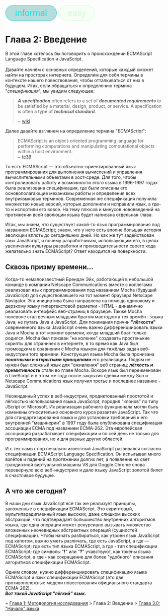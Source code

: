 <div align='left'>
    <img src='assets/informal.svg'>
    <img src='assets/easy.svg'>
</div>

# Глава 2: Введение

В этой главе хотелось бы поговорить о происхождении ECMAScript Language Specification и JavaScript.
<br><br> Давайте начнём с основных определений, которые каждый сможет найти на просторах интернета.
Определим для себя термины в контексте нашего повествования, чтобы отталкиваться от них в будущем.
Итак, если обращаться к определению термина "_спецификация_", мы увидим следующее:

> **_A specification_** often refers to a set of **_documented requirements_** to be satisfied by a
> material, design, product, or service. A specification is often a type of **_technical
> standard_**.
>
> ~ [wiki](<https://en.wikipedia.org/wiki/Specification_(technical_standard)>)

Далее давайте взглянем на определение термина "_ECMAScript_":

> ECMAScript is an object-oriented programming language for performing computations and manipulating
> computational objects within a host environment.  
>  ~ [tc39](https://tc39.es/ecma262/multipage/overview.html#sec-overview)

То есть ECMAScript — это объектно-ориентированный язык программирования для выполнения вычислений и
управления вычислительными объектами в хост-среде. Для того, чтобы контролировать работу и
возможности этого языка в 1996-1997 годах была реализована спецификация, где были описаны его
основополагающие механизмы работы и определения всех внутриязыковых терминов. Современная же
спецификация получила множество новых версий, которые дополнили и исправили язык, а где-то и
испортили его вовсе. На тему плюсов и минусов нововведений на протяжении всей эволюции языка будет
написана отдельная глава.

Итак, мы знаем, что существует какой-то язык программирования под названием ECMAScript; знаем, что у
него есть вполне большая история эволюции вплоть до сегодняшних дней. Но как же тут задействован
язык JavaScript, и почему разработчикам, использующим его, в целях увеличения культуры разработки и
производительности своего кода желательно знать ECMAScript? Ответ находится на поверхности.

## Сквозь призму времени...

Когда-то немалоизвестный Брендан Эйх, работающий в небольшой команде в компании Netscape
Communications вместе с коллегами реализовал язык программирования под названием Mocha (будущий
JavaScript) для существовавшего на тот момент браузера Netscape Navigator. Эта инициатива была
направлена на помощь одинокому и дерзкому языку гипертекстовой разметки - HTML - динамично
реализовать интерфейс веб-страниц в браузере. Также Mocha поневоле стал вечным младшим братом
мастодонта тех времён - языка Java; не путать Java и JavaScript. Для понимания причин **"лёгкости"**
современного языка JavaScript очень важно дифференциировать языки Java и Mocha в тот момент времени,
когда младший брат только родился. Mocha был призван "на коленке" создавать простенькие скрипты для
страничек в интернете, в то время как Java был громоздким в сравнении с Mocha языком для тяжёлых
задач веб-индустрии того времени. Конструкция языка Mocha была пронизана **_понятными и открытыми
принципами_** его реализации. Людям не нужен был сложный язык для "оживления" веб страниц;
**_лёгкость и примитивность_** стали во главе Mocha. Вскоре язык был переименован в LiveScript и в
этом же году после закрытия сделки между Sun и Netscape Communications язык получил третье и
последнее название - JavaScript.

Неожиданный успех в веб-индустрии, продиктованный простотой и лёгкостью использования языка
JavaScript, породил "клонов" по типу JScript от Microsoft. Их реализации рабочего функционала могли
быть изменены относительно основного курса развития JavaScript. Так что для стандартизирования языка
и для установки требований к его внутренней "машинерии" в 1997 году была опубликована спецификация
ассоциации ECMA под названием ECMA-262. Эта европейская ассоциация разрабатывает спецификации и по
сей день не только для программирования, но и для разных других областей.

И с тех самых пор печально известный JavaScript развивался согласно спецификации ECMAScript Language
Specification. Он испытывал много взлётов и падений на протяжении долгих лет, а появление на свет
грандиозной виртуальной машины V8 для Goggle Chrome снова перевернуло всю веб-индустрию и дало языку
JavaScript золотой билет в счастливое будущее.

## А что же сегодня?

В наши дни язык JavaScript всё так же реализует принципы, заложенные в спецификации ECMAScript. Это
скриптовый, мультипарадигменный язык высоких, даже слишком высоких абстракций, что подтверждает
большинство внутренних алгоритмов языка, где одна операция может рекурсивно вызывать множество
вложенных неочевидных абстрактных операций (сущностей спецификации). Чтобы начать разбираться, как
утроен язык JavaScript под капотом, важно уметь различать, где есть JavaScript, а где — ECMAScript;
где есть тип языка ECMAScript, а где - тип спецификации ECMAScript; где символы "**!**" или "**?**"
учавствуют, как токены языка ECMAScript, а где - как сокращение для более "удобного" описания
алгоритмов спецификации ECMAScript.

Одним словом, нужно дифференциировать спецификацию языка ECMAScript и язык спецификации ECMAScript
(это две противоположные модели повествования официального стандарта ECMA-262). <br>**_Вот такой
JavaScript "лёгкий" язык._**

~ [Глава 1: Методология исследования](Methodology.md) > Глава 2: Введение >
[Глава 3.0: "Начало" языка](/get-started/Chapter_0.md)
